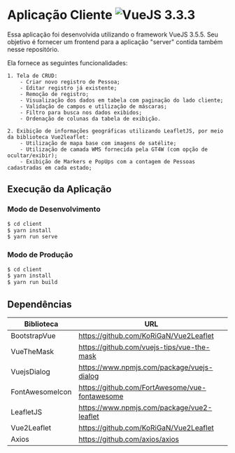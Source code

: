 # Aplicação Cliente ![VueJS 3.3.3](https://img.shields.io/badge/vue-3.5.5-green.svg)
Essa aplicação foi desenvolvida utilizando o framework VueJS 3.5.5. Seu objetivo é fornecer um frontend para a aplicação "server" contida também nesse repositório.

Ela fornece as seguintes funcionalidades:

    1. Tela de CRUD:
        - Criar novo registro de Pessoa;
        - Editar registro já existente;
        - Remoção de registro;
        - Visualização dos dados em tabela com paginação do lado cliente;
        - Validação de campos e utilização de máscaras;
        - Filtro para busca nos dados exibidos;
        - Ordenação de colunas da tabela de exibição.
    
    2. Exibição de informações geográficas utilizando LeafletJS, por meio da biblioteca Vue2leaflet:
        - Utilização de mapa base com imagens de satélite;
        - Utilização de camada WMS fornecida pela GT4W (com opção de ocultar/exibir);
        - Exibição de Markers e PopUps com a contagem de Pessoas cadastradas em cada estado;

## Execução da Aplicação

### Modo de Desenvolvimento

```sh
$ cd client
$ yarn install
$ yarn run serve
```

### Modo de Produção
```sh
$ cd client
$ yarn install
$ yarn run build
```


## Dependências

| Biblioteca | URL |
| ------ | ------ |
| BootstrapVue | https://github.com/KoRiGaN/Vue2Leaflet |
| VueTheMask | https://github.com/vuejs-tips/vue-the-mask |
| VuejsDialog | https://www.npmjs.com/package/vuejs-dialog |
| FontAwesomeIcon | https://github.com/FortAwesome/vue-fontawesome |
| LeafletJS | https://www.npmjs.com/package/vue2-leaflet |
| Vue2Leaflet | https://github.com/KoRiGaN/Vue2Leaflet |
| Axios | https://github.com/axios/axios |